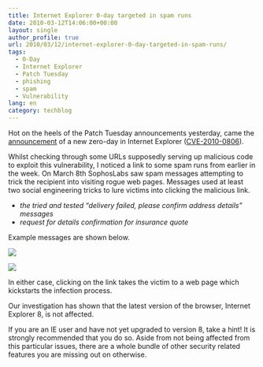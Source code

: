 ```yaml
---
title: Internet Explorer 0-day targeted in spam runs
date: 2010-03-12T14:06:00+00:00
layout: single
author_profile: true
url: 2010/03/12/internet-explorer-0-day-targeted-in-spam-runs/
tags:
  - 0-Day
  - Internet Explorer
  - Patch Tuesday
  - phishing
  - spam
  - Vulnerability
lang: en
category: techblog
---
```

Hot on the heels of the Patch Tuesday announcements yesterday, came the [announcement](http://www.microsoft.com/technet/security/advisory/981374.mspx) of a new zero-day in Internet Explorer ([CVE-2010-0806](http://www.cve.mitre.org/cgi-bin/cvename.cgi?name=CVE-2010-0806)).

Whilst checking through some URLs supposedly serving up malicious code to exploit this vulnerability, I noticed a link to some spam runs from earlier in the week. On March 8th SophosLabs saw spam messages attempting to trick the recipient into visiting rogue web pages. Messages used at least two social engineering tricks to lure victims into clicking the malicious link.

  * _the tried and tested “delivery failed, please confirm address details” messages_
  * _request for details confirmation for insurance quote_

Example messages are shown below.

[![](http://2.bp.blogspot.com/_vaUVXcmC3OI/S5pCf9vlmOI/AAAAAAAABQs/CC_l-sSHy5w/s400/0806-spam1.jpg)](http://2.bp.blogspot.com/_vaUVXcmC3OI/S5pCf9vlmOI/AAAAAAAABQs/CC_l-sSHy5w/s1600-h/0806-spam1.jpg)

[![](http://3.bp.blogspot.com/_vaUVXcmC3OI/S5pCgJmE_FI/AAAAAAAABQw/zDVy1bcyhqk/s400/0806-spam2.jpg)](http://3.bp.blogspot.com/_vaUVXcmC3OI/S5pCgJmE_FI/AAAAAAAABQw/zDVy1bcyhqk/s1600-h/0806-spam2.jpg)

In either case, clicking on the link takes the victim to a web page which kickstarts the infection process.

Our investigation has shown that the latest version of the browser, Internet Explorer 8, is not affected.

If you are an IE user and have not yet upgraded to version 8, take a hint! It is strongly recommended that you do so. Aside from not being affected from this particular issues, there are a whole bundle of other security related features you are missing out on otherwise.